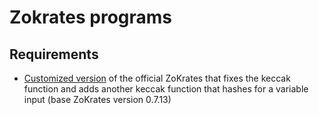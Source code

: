 # Zokrates programs

## Requirements

* [Customized version](https://github.com/thecodingshrimp/ZoKrates/tree/keccak_variable_length) of the official ZoKrates that fixes the keccak function and adds another keccak function that hashes for a variable input (base ZoKrates version 0.7.13)